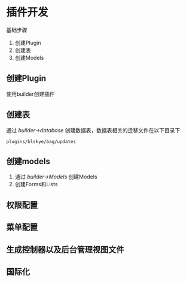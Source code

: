 # 插件开发

基础步骤

1. 创建Plugin
1. 创建表
1. 创建Models

## 创建Plugin

使用builder创建插件

## 创建表

通过 *builder->database* 创建数据表，数据表相关的迁移文件在以下目录下
    
    plugins/blskye/bag/updates   

## 创建models

1. 通过 *builder->Models* 创建Models
1. 创建Forms和Lists

## 权限配置

## 菜单配置

## 生成控制器以及后台管理视图文件

## 国际化

